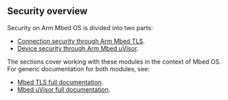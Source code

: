 ## Security overview

Security on Arm Mbed OS is divided into two parts:

- [Connection security through Arm Mbed TLS](/docs/v5.8/reference/tls.html).
- [Device security through Arm Mbed uVisor](/docs/v5.8/reference/uvisor.html).

The sections cover working with these modules in the context of Mbed OS. For generic documentation for both modules, see:

- [Mbed TLS full documentation](https://tls.mbed.org/).
- [Mbed uVisor full documentation](https://docs.mbed.com/docs/uvisor-and-uvisor-lib-documentation/en/latest/).

